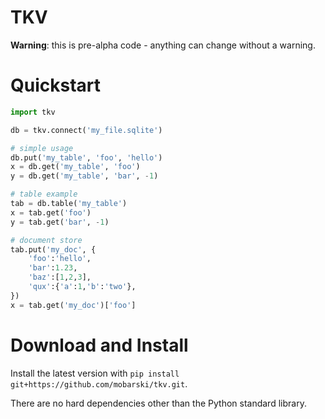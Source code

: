 # TKV

**Warning**: this is pre-alpha code - anything can change without a warning.

# Quickstart

```python
import tkv

db = tkv.connect('my_file.sqlite')

# simple usage
db.put('my_table', 'foo', 'hello')
x = db.get('my_table', 'foo')
y = db.get('my_table', 'bar', -1)

# table example
tab = db.table('my_table')
x = tab.get('foo')
y = tab.get('bar', -1)

# document store
tab.put('my_doc', {
	'foo':'hello',
	'bar':1.23,
	'baz':[1,2,3],
	'qux':{'a':1,'b':'two'},
})
x = tab.get('my_doc')['foo']
``` 

# Download and Install

Install the latest version with `pip install git+https://github.com/mobarski/tkv.git`.

There are no hard dependencies other than the Python standard library.
